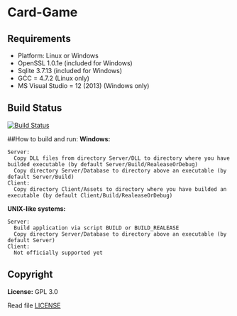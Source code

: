 Card-Game
=========
## Requirements
+ Platform: Linux or Windows
+ OpenSSL 1.0.1e (included for Windows)
+ Sqlite 3.7.13 (included for Windows)
+ GCC = 4.7.2 (Linux only)
+ MS Visual Studio = 12 (2013) (Windows only)

## Build Status
[![Build Status](https://travis-ci.org/Arcidev/Card-Game.png)](https://travis-ci.org/Arcidev/Card-Game)

##How to build and run:
  <b>Windows:</b>
  
    Server:
      Copy DLL files from directory Server/DLL to directory where you have builded executable (by default Server/Build/RealeaseOrDebug)
      Copy directory Server/Database to directory above an executable (by default Server/Build)
    Client:
      Copy directory Client/Assets to directory where you have builded an executable (by default Client/Build/RealeaseOrDebug)
  <b>UNIX-like systems:</b>
  
    Server:
      Build application via script BUILD or BUILD_REALEASE
      Copy directory Server/Database to directory above an executable (by default Server)
    Client:
      Not officially supported yet
      
## Copyright
<b>License:</b> GPL 3.0

Read file [LICENSE](LICENSE.md)
